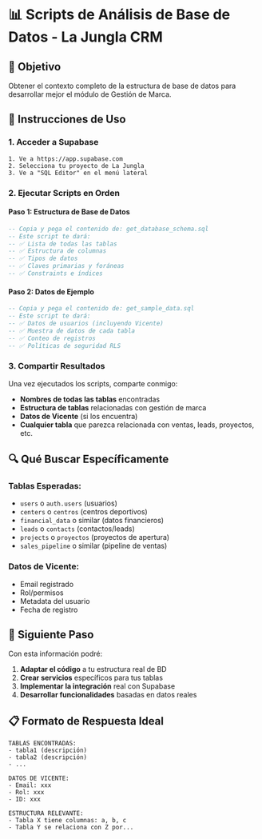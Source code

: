 # 📊 Scripts de Análisis de Base de Datos - La Jungla CRM

## 🎯 Objetivo
Obtener el contexto completo de la estructura de base de datos para desarrollar mejor el módulo de Gestión de Marca.

## 📝 Instrucciones de Uso

### 1. **Acceder a Supabase**
```
1. Ve a https://app.supabase.com
2. Selecciona tu proyecto de La Jungla
3. Ve a "SQL Editor" en el menú lateral
```

### 2. **Ejecutar Scripts en Orden**

#### **Paso 1: Estructura de Base de Datos**
```sql
-- Copia y pega el contenido de: get_database_schema.sql
-- Este script te dará:
-- ✅ Lista de todas las tablas
-- ✅ Estructura de columnas
-- ✅ Tipos de datos
-- ✅ Claves primarias y foráneas
-- ✅ Constraints e índices
```

#### **Paso 2: Datos de Ejemplo**
```sql
-- Copia y pega el contenido de: get_sample_data.sql
-- Este script te dará:
-- ✅ Datos de usuarios (incluyendo Vicente)
-- ✅ Muestra de datos de cada tabla
-- ✅ Conteo de registros
-- ✅ Políticas de seguridad RLS
```

### 3. **Compartir Resultados**
Una vez ejecutados los scripts, comparte conmigo:
- **Nombres de todas las tablas** encontradas
- **Estructura de tablas** relacionadas con gestión de marca
- **Datos de Vicente** (si los encuentra)
- **Cualquier tabla** que parezca relacionada con ventas, leads, proyectos, etc.

## 🔍 **Qué Buscar Específicamente**

### **Tablas Esperadas:**
- `users` o `auth.users` (usuarios)
- `centers` o `centros` (centros deportivos)
- `financial_data` o similar (datos financieros)
- `leads` o `contacts` (contactos/leads)
- `projects` o `proyectos` (proyectos de apertura)
- `sales_pipeline` o similar (pipeline de ventas)

### **Datos de Vicente:**
- Email registrado
- Rol/permisos
- Metadata del usuario
- Fecha de registro

## 🚀 **Siguiente Paso**
Con esta información podré:
1. **Adaptar el código** a tu estructura real de BD
2. **Crear servicios** específicos para tus tablas
3. **Implementar la integración** real con Supabase
4. **Desarrollar funcionalidades** basadas en datos reales

## 📋 **Formato de Respuesta Ideal**
```
TABLAS ENCONTRADAS:
- tabla1 (descripción)
- tabla2 (descripción)
- ...

DATOS DE VICENTE:
- Email: xxx
- Rol: xxx
- ID: xxx

ESTRUCTURA RELEVANTE:
- Tabla X tiene columnas: a, b, c
- Tabla Y se relaciona con Z por...
```
